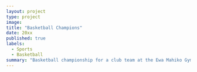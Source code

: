 ```yaml
---
layout: project
type: project
image: 
title: "Basketball Champions"
date: 20xx
published: true
labels:
  - Sports
  - Basketball
summary: "Basketball championship for a club team at the Ewa Mahiko Gym grand opening."
---
```


